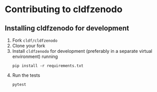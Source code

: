 # Contributing to cldfzenodo

## Installing cldfzenodo for development

1. Fork `cldf/cldfzenodo`
2. Clone your fork
3. Install `cldfzenodo` for development (preferably in a separate virtual environment) running
   ```shell
   pip install -r requirements.txt
   ```
4. Run the tests
   ```shell
   pytest
   ```
